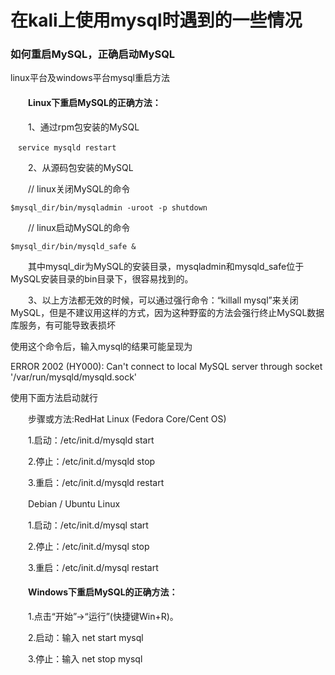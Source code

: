 # 在kali上使用mysql时遇到的一些情况

### 如何重启MySQL，正确启动MySQL

linux平台及windows平台mysql重启方法

#### 　　Linux下重启MySQL的正确方法：

　　1、通过rpm包安装的MySQL

```
　service mysqld restart
```

　　2、从源码包安装的MySQL

　　// linux关闭MySQL的命令

```
$mysql_dir/bin/mysqladmin -uroot -p shutdown
```

　　// linux启动MySQL的命令

```
$mysql_dir/bin/mysqld_safe &
```

　　其中mysql_dir为MySQL的安装目录，mysqladmin和mysqld_safe位于MySQL安装目录的bin目录下，很容易找到的。

　　3、以上方法都无效的时候，可以通过强行命令：“killall mysql”来关闭MySQL，但是不建议用这样的方式，因为这种野蛮的方法会强行终止MySQL数据库服务，有可能导致表损坏

使用这个命令后，输入mysql的结果可能呈现为

ERROR 2002 (HY000): Can't connect to local MySQL server through socket '/var/run/mysqld/mysqld.sock'

使用下面方法启动就行

　　步骤或方法:RedHat Linux (Fedora Core/Cent OS)

　　1.启动：/etc/init.d/mysqld start

　　2.停止：/etc/init.d/mysqld stop

　　3.重启：/etc/init.d/mysqld restart

　　Debian / Ubuntu Linux

　　1.启动：/etc/init.d/mysql start

　　2.停止：/etc/init.d/mysql stop

　　3.重启：/etc/init.d/mysql restart

#### 　　Windows下重启MySQL的正确方法：

　　1.点击“开始”->“运行”(快捷键Win+R)。

　　2.启动：输入 net start mysql

　　3.停止：输入 net stop mysql




